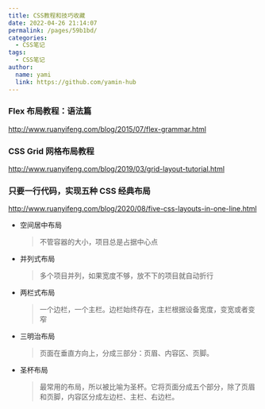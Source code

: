 ```yaml
---
title: CSS教程和技巧收藏
date: 2022-04-26 21:14:07
permalink: /pages/59b1bd/
categories:
  - CSS笔记
tags:
  - CSS笔记
author: 
  name: yami
  link: https://github.com/yamin-hub
---
```

### Flex 布局教程：语法篇
<http://www.ruanyifeng.com/blog/2015/07/flex-grammar.html>

### CSS Grid 网格布局教程
<http://www.ruanyifeng.com/blog/2019/03/grid-layout-tutorial.html>

### 只要一行代码，实现五种 CSS 经典布局
<http://www.ruanyifeng.com/blog/2020/08/five-css-layouts-in-one-line.html>
* 空间居中布局
  > 不管容器的大小，项目总是占据中心点
* 并列式布局
  > 多个项目并列，如果宽度不够，放不下的项目就自动折行
* 两栏式布局
  > 一个边栏，一个主栏。边栏始终存在，主栏根据设备宽度，变宽或者变窄
* 三明治布局
  > 页面在垂直方向上，分成三部分：页眉、内容区、页脚。
* 圣杯布局
  > 最常用的布局，所以被比喻为圣杯。它将页面分成五个部分，除了页眉和页脚，内容区分成左边栏、主栏、右边栏。
